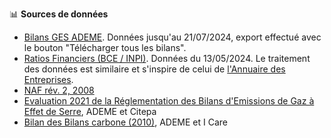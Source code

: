 📊 **Sources de données**
* [Bilans GES ADEME](https://bilans-ges.ademe.fr/bilans). Données jusqu'au 21/07/2024, export effectué avec le bouton "Télécharger tous les bilans".
* [Ratios Financiers (BCE / INPI)](https://www.data.gouv.fr/fr/datasets/ratios-financiers-bce-inpi/). Données du 13/05/2024. Le traitement des données est similaire et s'inspire de celui de [l'Annuaire des Entreprises](https://annuaire-entreprises.data.gouv.fr/).
* [NAF rév. 2, 2008](https://www.insee.fr/fr/information/2120875)
* [Evaluation 2021 de la Réglementation des Bilans d'Emissions de Gaz à Effet de Serre](https://librairie.ademe.fr/changement-climatique-et-energie/5919-evaluation-2021-de-la-reglementation-des-bilans-d-emissions-de-gaz-a-effet-de-serre.html), ADEME et Citepa
* [Bilan des Bilans carbone (2010)](https://www.greenit.fr/sites/greenit.fr/files/BC-Synthese.pdf), ADEME et I Care
